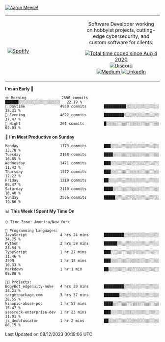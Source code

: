 [![Aaron Meese!](https://user-images.githubusercontent.com/17814535/88975338-a2aabf00-d27f-11ea-963f-8a19608716b4.png)](https://github.com/ajmeese7/readme-ascii "README ASCII")

<!-- Modified from project here: https://github.com/novatorem/novatorem -->
<table width="100%">
  <tr>
  <td width="50%">

&nbsp; <br> [![Spotify](https://ajmeese7.vercel.app/api/spotify)](https://open.spotify.com/user/ajmeese)

  </td>
  <td width="50%">
    <p align="center">
    Software Developer working on hobbyist projects, cutting-edge cybersecurity, and custom software for clients.
    </p>
    <p align="center">
      <a href="https://wakatime.com/@f726891d-3b02-46cd-9b60-e8c59f9e2b14">
        <img src="https://wakatime.com/badge/user/f726891d-3b02-46cd-9b60-e8c59f9e2b14.svg" alt="Total time coded since Aug 4 2020" title="WakaTime" />
      </a>
      <a href="http://link.aaronmeese.com/discord">
        <img src="https://img.shields.io/badge/discord-ajmeese7%234835-369?style=flat-square&logo=discord&logoColor=white&color=purple" alt="Discord" title="Discord">
      </a>
      <br />
      <a href="https://link.aaronmeese.com/medium">
        <img src="https://img.shields.io/badge/medium-ajmeese7-1DB954?style=flat-square&logo=medium&logoColor=white" alt="Medium" title="Medium">
      </a>
      <a href="https://link.aaronmeese.com/linkedin">
        <img src="https://img.shields.io/badge/linkedIn-aaronmeese-1DB954?style=flat-square&logo=linkedin&logoColor=white&color=blue" alt="LinkedIn" title="LinkedIn">
      </a>
    </p>
  </td>

</table>

[//]: <> (The `&nbsp;` is to have Aphelion take up more space)

<!--START_SECTION:waka-->
**I'm an Early 🐤** 

```text
🌞 Morning                2856 commits        ██████░░░░░░░░░░░░░░░░░░░   22.19 % 
🌆 Daytime                4930 commits        ██████████░░░░░░░░░░░░░░░   38.31 % 
🌃 Evening                4822 commits        █████████░░░░░░░░░░░░░░░░   37.47 % 
🌙 Night                  261 commits         █░░░░░░░░░░░░░░░░░░░░░░░░   02.03 % 
```
📅 **I'm Most Productive on Sunday** 

```text
Monday                   1773 commits        ███░░░░░░░░░░░░░░░░░░░░░░   13.78 % 
Tuesday                  2168 commits        ████░░░░░░░░░░░░░░░░░░░░░   16.85 % 
Wednesday                1471 commits        ███░░░░░░░░░░░░░░░░░░░░░░   11.43 % 
Thursday                 1572 commits        ███░░░░░░░░░░░░░░░░░░░░░░   12.22 % 
Friday                   1219 commits        ██░░░░░░░░░░░░░░░░░░░░░░░   09.47 % 
Saturday                 2110 commits        ████░░░░░░░░░░░░░░░░░░░░░   16.40 % 
Sunday                   2556 commits        █████░░░░░░░░░░░░░░░░░░░░   19.86 % 
```


📊 **This Week I Spent My Time On** 

```text
🕑︎ Time Zone: America/New_York

💬 Programming Languages: 
JavaScript               4 hrs 24 mins       █████████░░░░░░░░░░░░░░░░   34.75 % 
Python                   2 hrs 59 mins       ██████░░░░░░░░░░░░░░░░░░░   23.54 % 
TypeScript               1 hr 27 mins        ███░░░░░░░░░░░░░░░░░░░░░░   11.46 % 
JSON                     1 hr 18 mins        ███░░░░░░░░░░░░░░░░░░░░░░   10.33 % 
Markdown                 1 hr 1 min          ██░░░░░░░░░░░░░░░░░░░░░░░   08.08 % 

🐱‍💻 Projects: 
EdgyBot_edgenuity-nuke   4 hrs 20 mins       █████████░░░░░░░░░░░░░░░░   34.21 % 
targetpackage.com        3 hrs 37 mins       ███████░░░░░░░░░░░░░░░░░░   28.55 % 
kinopio-abuse-poc        1 hr 57 mins        ████░░░░░░░░░░░░░░░░░░░░░   15.47 % 
saasrock-enterprise-dev  1 hr 23 mins        ███░░░░░░░░░░░░░░░░░░░░░░   11.01 % 
js_deobfuscator          1 hr 2 mins         ██░░░░░░░░░░░░░░░░░░░░░░░   08.15 % 
```


 Last Updated on 08/12/2023 00:19:06 UTC
<!--END_SECTION:waka-->

